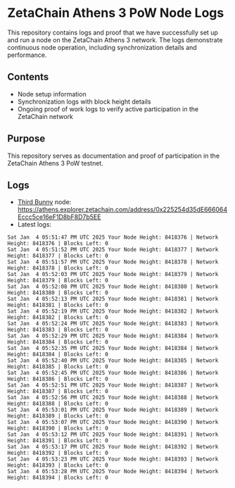 # ZetaChain Athens 3 PoW Node Logs
This repository contains logs and proof that we have successfully set up and run a node on the ZetaChain Athens 3 network. The logs demonstrate continuous node operation, including synchronization details and performance.

## Contents
- Node setup information
- Synchronization logs with block height details
- Ongoing proof of work logs to verify active participation in the ZetaChain network

## Purpose
This repository serves as documentation and proof of participation in the ZetaChain Athens 3 PoW testnet.

## Logs

- [Third Bunny](https://thirdbunny.xyz/) node: https://athens.explorer.zetachain.com/address/0x225254d35dE666064Eccc5ce16eF1D8bF8D7b5EE
- Latest logs:
```
Sat Jan  4 05:51:47 PM UTC 2025 Your Node Height: 8418376 | Network Height: 8418376 | Blocks Left: 0
Sat Jan  4 05:51:52 PM UTC 2025 Your Node Height: 8418377 | Network Height: 8418377 | Blocks Left: 0
Sat Jan  4 05:51:57 PM UTC 2025 Your Node Height: 8418378 | Network Height: 8418378 | Blocks Left: 0
Sat Jan  4 05:52:03 PM UTC 2025 Your Node Height: 8418379 | Network Height: 8418379 | Blocks Left: 0
Sat Jan  4 05:52:08 PM UTC 2025 Your Node Height: 8418380 | Network Height: 8418380 | Blocks Left: 0
Sat Jan  4 05:52:13 PM UTC 2025 Your Node Height: 8418381 | Network Height: 8418381 | Blocks Left: 0
Sat Jan  4 05:52:19 PM UTC 2025 Your Node Height: 8418382 | Network Height: 8418382 | Blocks Left: 0
Sat Jan  4 05:52:24 PM UTC 2025 Your Node Height: 8418383 | Network Height: 8418383 | Blocks Left: 0
Sat Jan  4 05:52:29 PM UTC 2025 Your Node Height: 8418384 | Network Height: 8418384 | Blocks Left: 0
Sat Jan  4 05:52:35 PM UTC 2025 Your Node Height: 8418384 | Network Height: 8418384 | Blocks Left: 0
Sat Jan  4 05:52:40 PM UTC 2025 Your Node Height: 8418385 | Network Height: 8418385 | Blocks Left: 0
Sat Jan  4 05:52:45 PM UTC 2025 Your Node Height: 8418386 | Network Height: 8418386 | Blocks Left: 0
Sat Jan  4 05:52:51 PM UTC 2025 Your Node Height: 8418387 | Network Height: 8418387 | Blocks Left: 0
Sat Jan  4 05:52:56 PM UTC 2025 Your Node Height: 8418388 | Network Height: 8418388 | Blocks Left: 0
Sat Jan  4 05:53:01 PM UTC 2025 Your Node Height: 8418389 | Network Height: 8418389 | Blocks Left: 0
Sat Jan  4 05:53:07 PM UTC 2025 Your Node Height: 8418390 | Network Height: 8418390 | Blocks Left: 0
Sat Jan  4 05:53:12 PM UTC 2025 Your Node Height: 8418391 | Network Height: 8418391 | Blocks Left: 0
Sat Jan  4 05:53:17 PM UTC 2025 Your Node Height: 8418392 | Network Height: 8418392 | Blocks Left: 0
Sat Jan  4 05:53:23 PM UTC 2025 Your Node Height: 8418393 | Network Height: 8418393 | Blocks Left: 0
Sat Jan  4 05:53:28 PM UTC 2025 Your Node Height: 8418394 | Network Height: 8418394 | Blocks Left: 0
```
